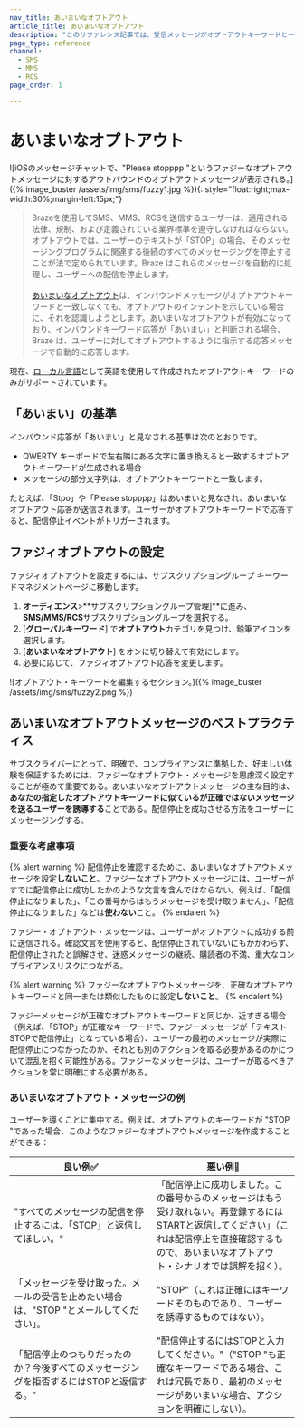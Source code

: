 ```yaml
---
nav_title: あいまいなオプトアウト
article_title: あいまいなオプトアウト
description: "このリファレンス記事では、受信メッセージがオプトアウトキーワードと一致しない場合に認識しようとする設定であるファジィオプトアウトを設定する方法について説明します。"
page_type: reference
channel:
  - SMS
  - MMS
  - RCS
page_order: 1

---
```


# あいまいなオプトアウト

\![iOSのメッセージチャットで、"Please stopppp "というファジーなオプトアウトメッセージに対するアウトバウンドのオプトアウトメッセージが表示される。]({% image_buster /assets/img/sms/fuzzy1.jpg %}){: style="float:right;max-width:30%;margin-left:15px;"}

> Brazeを使用してSMS、MMS、RCSを送信するユーザーは、適用される法律、規制、および定義されている業界標準を遵守しなければならない。オプトアウトでは、ユーザーのテキストが「STOP」の場合、そのメッセージングプログラムに関連する後続のすべてのメッセージングを停止することが法で定められています。Braze はこれらのメッセージを自動的に処理し、ユーザーへの配信を停止します。<br><br>[あいまいなオプトアウト]({{site.baseurl}}/user_guide/message_building_by_channel/sms_mms_rcs/keywords/optin_optout/)は、インバウンドメッセージがオプトアウトキーワードと一致しなくても、オプトアウトのインテントを示している場合に、それを認識しようとします。あいまいなオプトアウトが有効になっており、インバウンドキーワード応答が「あいまい」と判断される場合、Braze は、ユーザーに対してオプトアウトするように指示する応答メッセージで自動的に応答します。

現在、[ローカル言語]({{site.baseurl}}/user_guide/message_building_by_channel/sms/keywords/keyword_handling/#multi-language-support)として英語を使用して作成されたオプトアウトキーワードのみがサポートされています。

## 「あいまい」の基準

インバウンド応答が「あいまい」と見なされる基準は次のとおりです。
- QWERTY キーボードで左右隣にある文字に置き換えると一致するオプトアウトキーワードが生成される場合
- メッセージの部分文字列は、オプトアウトキーワードと一致します。

たとえば、「Stpo」や「Please stopppp」はあいまいと見なされ、あいまいなオプトアウト応答が送信されます。ユーザーがオプトアウトキーワードで応答すると、配信停止イベントがトリガーされます。

## ファジィオプトアウトの設定

ファジィオプトアウトを設定するには、サブスクリプショングループ キーワードマネジメントページに移動します。

1. **オーディエンス**>**サブスクリプショングループ管理]**に進み、**SMS/MMS/RCS**サブスクリプショングループを選択する。
2. [**グローバルキーワード**] で**オプトアウト**カテゴリを見つけ、鉛筆アイコンを選択します。
3. [**あいまいなオプトアウト**] をオンに切り替えて有効にします。
4. 必要に応じて、ファジィオプトアウト応答を変更します。 

\![オプトアウト・キーワードを編集するセクション。]({% image_buster /assets/img/sms/fuzzy2.png %})

## あいまいなオプトアウトメッセージのベストプラクティス

サブスクライバーにとって、明確で、コンプライアンスに準拠した、好ましい体験を保証するためには、ファジーなオプトアウト・メッセージを思慮深く設定することが極めて重要である。あいまいなオプトアウトメッセージの主な目的は、**あなたの指定したオプトアウトキーワードに似ているが正確ではないメッセージを送るユーザーを誘導する**ことである。配信停止を成功させる方法をユーザーにメッセージングする。

### 重要な考慮事項

{% alert warning %}
配信停止を確認するために、あいまいなオプトアウトメッセージを設定**しないこと**。ファジーなオプトアウトメッセージには、ユーザーがすでに配信停止に成功したかのような文言を含んではならない。例えば、「配信停止になりました」、「この番号からはもうメッセージを受け取りません」、「配信停止になりました」などは**使わない**こと。
{% endalert %}

ファジー・オプトアウト・メッセージは、ユーザーがオプトアウトに成功する前に送信される。確認文言を使用すると、配信停止されていないにもかかわらず、配信停止されたと誤解させ、迷惑メッセージの継続、購読者の不満、重大なコンプライアンスリスクにつながる。

{% alert warning %}
ファジーなオプトアウトメッセージを、正確なオプトアウトキーワードと同一または類似したものに設定**しないこと**。
{% endalert %}

ファジーメッセージが正確なオプトアウトキーワードと同じか、近すぎる場合（例えば、「STOP」が正確なキーワードで、ファジーメッセージが「テキストSTOPで配信停止」となっている場合）、ユーザーの最初のメッセージが実際に配信停止につながったのか、それとも別のアクションを取る必要があるのかについて混乱を招く可能性がある。ファジーなメッセージは、ユーザーが取るべきアクションを常に明確にする必要がある。

### あいまいなオプトアウト・メッセージの例

ユーザーを導くことに集中する。例えば、オプトアウトのキーワードが "STOP "であった場合、このようなファジーなオプトアウトメッセージを作成することができる：

<table role="presentation" class="reset-td-br-1 reset-td-br-2">
  <thead>
    <tr>
      <th style="width: 50%">
        良い例<span aria-hidden="true">✅</span>
      </th>
      <th style="width: 50%">
        悪い例<span aria-hidden="true">🚫</span>
      </th>
    </tr>
  </thead>
  <tbody>
    <tr>
      <td>"すべてのメッセージの配信を停止するには、「STOP」と返信してほしい。"</td>
      <td>「配信停止に成功しました。この番号からのメッセージはもう受け取れない。再登録するにはSTARTと返信してください」（これは配信停止を直接確認するもので、あいまいなオプトアウト・シナリオでは誤解を招く）。</td>
    </tr>
    <tr>
      <td>「メッセージを受け取った。メールの受信を止めたい場合は、"STOP "とメールしてください」。</td>
      <td>"STOP"（これは正確にはキーワードそのものであり、ユーザーを誘導するものではない）。</td>
    </tr>
    <tr>
      <td>「配信停止のつもりだったのか？今後すべてのメッセージングを拒否するにはSTOPと返信する。"</td>
      <td>"配信停止するにはSTOPと入力してください。"（"STOP "も正確なキーワードである場合、これは冗長であり、最初のメッセージがあいまいな場合、アクションを明確にしない）。</td>
    </tr>
  </tbody>
</table>
